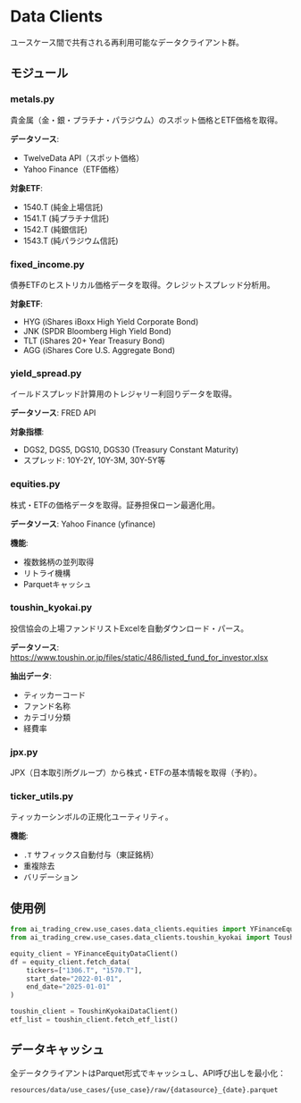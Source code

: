 # Data Clients

ユースケース間で共有される再利用可能なデータクライアント群。

## モジュール

### metals.py
貴金属（金・銀・プラチナ・パラジウム）のスポット価格とETF価格を取得。

**データソース**:
- TwelveData API（スポット価格）
- Yahoo Finance（ETF価格）

**対象ETF**:
- 1540.T (純金上場信託)
- 1541.T (純プラチナ信託)
- 1542.T (純銀信託)
- 1543.T (純パラジウム信託)

### fixed_income.py
債券ETFのヒストリカル価格データを取得。クレジットスプレッド分析用。

**対象ETF**:
- HYG (iShares iBoxx High Yield Corporate Bond)
- JNK (SPDR Bloomberg High Yield Bond)
- TLT (iShares 20+ Year Treasury Bond)
- AGG (iShares Core U.S. Aggregate Bond)

### yield_spread.py
イールドスプレッド計算用のトレジャリー利回りデータを取得。

**データソース**: FRED API

**対象指標**:
- DGS2, DGS5, DGS10, DGS30 (Treasury Constant Maturity)
- スプレッド: 10Y-2Y, 10Y-3M, 30Y-5Y等

### equities.py
株式・ETFの価格データを取得。証券担保ローン最適化用。

**データソース**: Yahoo Finance (yfinance)

**機能**:
- 複数銘柄の並列取得
- リトライ機構
- Parquetキャッシュ

### toushin_kyokai.py
投信協会の上場ファンドリストExcelを自動ダウンロード・パース。

**データソース**: https://www.toushin.or.jp/files/static/486/listed_fund_for_investor.xlsx

**抽出データ**:
- ティッカーコード
- ファンド名称
- カテゴリ分類
- 経費率

### jpx.py
JPX（日本取引所グループ）から株式・ETFの基本情報を取得（予約）。

### ticker_utils.py
ティッカーシンボルの正規化ユーティリティ。

**機能**:
- `.T` サフィックス自動付与（東証銘柄）
- 重複除去
- バリデーション

## 使用例

```python
from ai_trading_crew.use_cases.data_clients.equities import YFinanceEquityDataClient
from ai_trading_crew.use_cases.data_clients.toushin_kyokai import ToushinKyokaiDataClient

equity_client = YFinanceEquityDataClient()
df = equity_client.fetch_data(
    tickers=["1306.T", "1570.T"],
    start_date="2022-01-01",
    end_date="2025-01-01"
)

toushin_client = ToushinKyokaiDataClient()
etf_list = toushin_client.fetch_etf_list()
```

## データキャッシュ

全データクライアントはParquet形式でキャッシュし、API呼び出しを最小化：

```
resources/data/use_cases/{use_case}/raw/{datasource}_{date}.parquet
```
